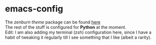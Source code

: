 # emacs-config
The *zenburn theme* package can be found [here](https://github.com/bbatsov/zenburn-emacs)\
The rest of the stuff is configured for **Python** at the moment.\
Edit: I am also adding my terminal (zsh) configuration here, since I have a habit of tweaking it regularly till I see something that I like (albeit a rarity).
